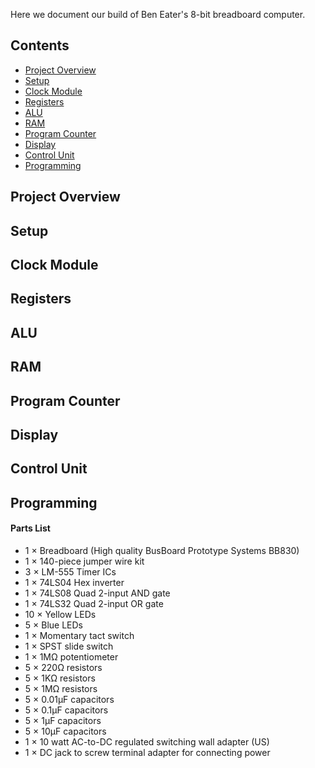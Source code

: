 Here we document our build of Ben Eater's 8-bit breadboard computer. 

## Contents
* [Project Overview](#project-overview)
* [Setup](#setup)
* [Clock Module](#clock-module)
* [Registers](#registers)
* [ALU](#alu)
* [RAM](#ram)
* [Program Counter](#program-counter)
* [Display](#display)
* [Control Unit](#control-unit)
* [Programming](#programming)

## Project Overview

## Setup

## Clock Module

## Registers

## ALU

## RAM

## Program Counter

## Display

## Control Unit

## Programming

#### Parts List
* 1 × Breadboard (High quality BusBoard Prototype Systems BB830)
* 1 × 140-piece jumper wire kit
* 3 × LM-555 Timer ICs
* 1 × 74LS04 Hex inverter
* 1 × 74LS08 Quad 2-input AND gate
* 1 × 74LS32 Quad 2-input OR gate
* 10 × Yellow LEDs
* 5 × Blue LEDs
* 1 × Momentary tact switch
* 1 × SPST slide switch
* 1 × 1MΩ potentiometer
* 5 × 220Ω resistors
* 5 × 1KΩ resistors
* 5 × 1MΩ resistors
* 5 × 0.01µF capacitors
* 5 × 0.1µF capacitors
* 5 × 1µF capacitors
* 5 × 10µF capacitors
* 1 × 10 watt AC-to-DC regulated switching wall adapter (US)
* 1 × DC jack to screw terminal adapter for connecting power

